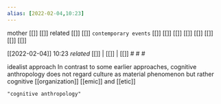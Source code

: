 ```yaml
---
alias: [2022-02-04,10:23]
---
```

 mother [[]] [[]]
 related [[]] [[]]
 `contemporary events` [[]] [[]] [[]] [[]] [[]] [[]] [[]] [[]]

[[2022-02-04]] 10:23 _related_ [[]] | [[]] | [[]] # # #

idealist approach
	In contrast to some earlier approaches, cognitive anthropology does not regard culture as material phenomenon but rather cognitive [[organization]]
[[emic]] and [[etic]]
```query
"cognitive anthropology"
```